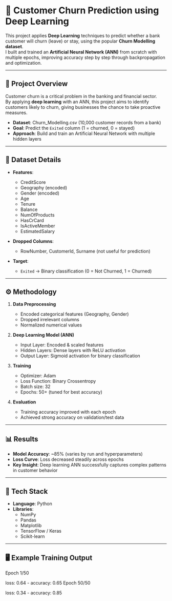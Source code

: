 # 🧠 Customer Churn Prediction using Deep Learning

This project applies **Deep Learning** techniques to predict whether a bank customer will churn (leave) or stay, using the popular **Churn Modelling dataset**.  
I built and trained an **Artificial Neural Network (ANN)** from scratch with multiple epochs, improving accuracy step by step through backpropagation and optimization.

---

## 📌 Project Overview

Customer churn is a critical problem in the banking and financial sector.  
By applying **deep learning** with an ANN, this project aims to identify customers likely to churn, giving businesses the chance to take proactive measures.

- **Dataset**: Churn_Modelling.csv (10,000 customer records from a bank)
- **Goal**: Predict the `Exited` column (1 = churned, 0 = stayed)
- **Approach**: Build and train an Artificial Neural Network with multiple hidden layers

---

## 📂 Dataset Details

- **Features**:
  - CreditScore
  - Geography (encoded)
  - Gender (encoded)
  - Age
  - Tenure
  - Balance
  - NumOfProducts
  - HasCrCard
  - IsActiveMember
  - EstimatedSalary

- **Dropped Columns**:
  - RowNumber, CustomerId, Surname (not useful for prediction)

- **Target**:
  - `Exited` → Binary classification (0 = Not Churned, 1 = Churned)

---

## ⚙️ Methodology

1. **Data Preprocessing**  
   - Encoded categorical features (Geography, Gender)  
   - Dropped irrelevant columns  
   - Normalized numerical values  

2. **Deep Learning Model (ANN)**  
   - Input Layer: Encoded & scaled features  
   - Hidden Layers: Dense layers with ReLU activation  
   - Output Layer: Sigmoid activation for binary classification  

3. **Training**  
   - Optimizer: Adam  
   - Loss Function: Binary Crossentropy  
   - Batch size: 32  
   - Epochs: 50+ (tuned for best accuracy)  

4. **Evaluation**  
   - Training accuracy improved with each epoch  
   - Achieved strong accuracy on validation/test data  

---

## 📊 Results

- **Model Accuracy**: ~85% (varies by run and hyperparameters)  
- **Loss Curve**: Loss decreased steadily across epochs  
- **Key Insight**: Deep learning ANN successfully captures complex patterns in customer behavior  

---

## 🚀 Tech Stack

- **Language**: Python  
- **Libraries**:  
  - NumPy  
  - Pandas  
  - Matplotlib  
  - TensorFlow / Keras  
  - Scikit-learn  

---

## 🖥️ Example Training Output

Epoch 1/50

loss: 0.64 - accuracy: 0.65
Epoch 50/50

loss: 0.34 - accuracy: 0.85

